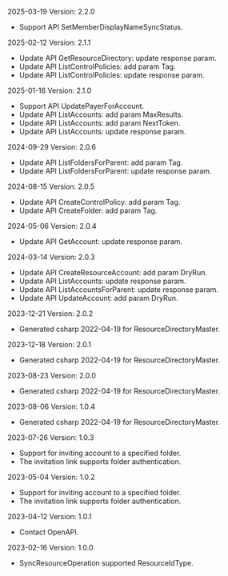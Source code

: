 2025-03-19 Version: 2.2.0
- Support API SetMemberDisplayNameSyncStatus.


2025-02-12 Version: 2.1.1
- Update API GetResourceDirectory: update response param.
- Update API ListControlPolicies: add param Tag.
- Update API ListControlPolicies: update response param.


2025-01-16 Version: 2.1.0
- Support API UpdatePayerForAccount.
- Update API ListAccounts: add param MaxResults.
- Update API ListAccounts: add param NextToken.
- Update API ListAccounts: update response param.


2024-09-29 Version: 2.0.6
- Update API ListFoldersForParent: add param Tag.
- Update API ListFoldersForParent: update response param.


2024-08-15 Version: 2.0.5
- Update API CreateControlPolicy: add param Tag.
- Update API CreateFolder: add param Tag.


2024-05-06 Version: 2.0.4
- Update API GetAccount: update response param.


2024-03-14 Version: 2.0.3
- Update API CreateResourceAccount: add param DryRun.
- Update API ListAccounts: update response param.
- Update API ListAccountsForParent: update response param.
- Update API UpdateAccount: add param DryRun.


2023-12-21 Version: 2.0.2
- Generated csharp 2022-04-19 for ResourceDirectoryMaster.

2023-12-18 Version: 2.0.1
- Generated csharp 2022-04-19 for ResourceDirectoryMaster.

2023-08-23 Version: 2.0.0
- Generated csharp 2022-04-19 for ResourceDirectoryMaster.

2023-08-06 Version: 1.0.4
- Generated csharp 2022-04-19 for ResourceDirectoryMaster.

2023-07-26 Version: 1.0.3
- Support for inviting account to a specified folder.
- The invitation link supports folder authentication.

2023-05-04 Version: 1.0.2
- Support for inviting account to a specified folder.
- The invitation link supports folder authentication.

2023-04-12 Version: 1.0.1
- Contact OpenAPI.

2023-02-16 Version: 1.0.0
- SyncResourceOperation supported ResourceIdType.

